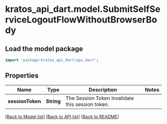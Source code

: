 # kratos_api_dart.model.SubmitSelfServiceLogoutFlowWithoutBrowserBody

## Load the model package
```dart
import 'package:kratos_api_dart/api.dart';
```

## Properties
Name | Type | Description | Notes
------------ | ------------- | ------------- | -------------
**sessionToken** | **String** | The Session Token  Invalidate this session token. | 

[[Back to Model list]](../README.md#documentation-for-models) [[Back to API list]](../README.md#documentation-for-api-endpoints) [[Back to README]](../README.md)


